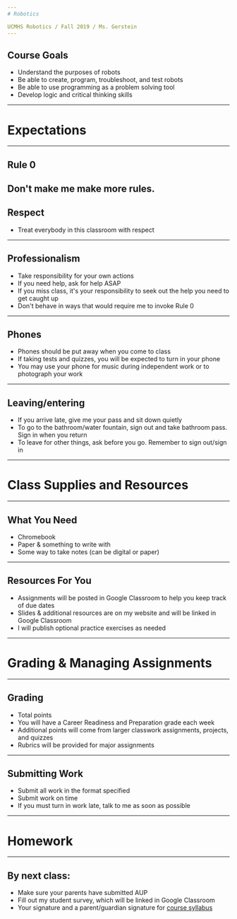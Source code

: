 ```yaml
---
# Robotics

UCMHS Robotics / Fall 2019 / Ms. Gerstein
---
```

## Course Goals

* Understand the purposes of robots
* Be able to create, program, troubleshoot, and test robots
* Be able to use programming as a problem solving tool
* Develop logic and critical thinking skills
---
# Expectations
---
## Rule 0

Don't make me make more rules.
---
## Respect

* Treat everybody in this classroom with respect
---
## Professionalism

* Take responsibility for your own actions
* If you need help, ask for help ASAP
* If you miss class, it's your responsibility to seek out the help you need to get caught up
* Don't behave in ways that would require me to invoke Rule 0
---
## Phones

* Phones should be put away when you come to class
* If taking tests and quizzes, you will be expected to turn in your phone
* You may use your phone for music during independent work or to photograph your work
---
## Leaving/entering

* If you arrive late, give me your pass and sit down quietly
* To go to the bathroom/water fountain, sign out and take bathroom pass. Sign in when you return
* To leave for other things, ask before you go. Remember to sign out/sign in
---
# Class Supplies and Resources
---
## What You Need

* Chromebook
* Paper & something to write with
* Some way to take notes (can be digital or paper)
---
## Resources For You

* Assignments will be posted in Google Classroom to help you keep track of due dates
* Slides & additional resources are on my website and will be linked in Google Classroom
* I will publish optional practice exercises as needed
---
# Grading & Managing Assignments
---
## Grading

* Total points
* You will have a Career Readiness and Preparation grade each week
* Additional points will come from larger classwork assignments, projects, and quizzes
* Rubrics will be provided for major assignments
---
## Submitting Work

* Submit all work in the format specified
* Submit work on time
* If you must turn in work late, talk to me as soon as possible
---
# Homework
---
## By next class:

* Make sure your parents have submitted AUP
* Fill out my student survey, which will be linked in Google Classroom
* Your signature and a parent/guardian signature for [course syllabus](https://gersteinj.github.io/robotics-18/)
